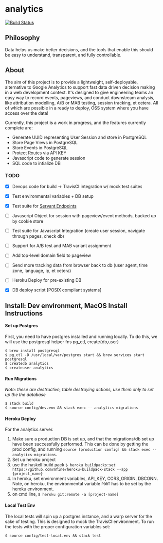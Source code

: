 # analytics
[![Build Status](https://travis-ci.org/adamwespiser/analytics.svg?branch=master)](https://travis-ci.org/adamwespiser/analytics)


## Philosophy
Data helps us make better decisions, and the tools that enable this should be easy to understand, transparent, and fully controllable.

##  About
The aim of this project is to provide a lightweight, self-deployable, alternative to Google Analytics to support fast data driven decision making in a web development context.
It's designed to give engineering teams an easy way to record events, pageviews, and conduct downstream analysis, like attribution modelling, A/B or MAB testing, session tracking, et cetera.
All of which are possible in a ready to deploy, OSS system where you have access over the data!

Currently, this project is a work in progress, and the features currently complete are:
 - Generate UUID representing User Session and store in PostgreSQL
 - Store Page Views in PostgreSQL
 - Store Events in PostgreSQL
 - Protect Routes via API KEY
 - Javascript code to generate session
 - SQL code to intialize DB

### TODO
- [x] Devops code for build -> TravisCI integration w/ mock test suites
- [x] Test environmental variables + DB setup
- [x] Test suite for [Servant Endpoints](https://docs.servant.dev/en/stable/cookbook/testing/Testing.html)
- [ ] Javascript Object for session with pageview/event methods, backed up by cookie store
- [ ] Test suite for Javascript Integration (create user session, navigate through pages, check db)
- [ ] Support for A/B test and MAB variant assignment
- [ ] Add top-level domain field to pageview
- [ ] Send more tracking data from browser back to db (user agent, time zone, language, ip, et cetera)
- [ ] Heroku Deploy for pre-existing DB
- [x] DB deploy script [POSIX compliant systems]


## Install: Dev environment, MacOS Install Instructions
#### Set up Postgres
First, you need to have postgres installed and running locally. To do this, we will use the postgresql helper fns pg_ctl, create{db,user}
```
$ brew install postgresql
$ pg_ctl -D /usr/local/var/postgres start && brew services start postgresql
$ createdb analytics
$ createuser analytics
```
#### Run Migrations
*Note: these are destructive, table destroying actions, use them only to set up the the database*
```
$ stack build
$ source config/dev.env && stack exec -- analytics-migrations
```

#### Heroku Deploy
For the analytics server.
1. Make sure a production DB is set up, and that the migrations/db set up have been successfully performed. This can be done by getting the prod config, and running `source [production config] && stack exec -- analytics-migrations`.
2. Set up heroku project
3. use the haskell build pack `$ heroku buildpacks:set https://github.com/mfine/heroku-buildpack-stack --app {project_name}`
4. In heroku, set environment variables, API_KEY, CORS_ORIGIN, DBCONN. Note, on heroku, the environmental variable `PORT` has to be set by the heroku environment.
5. on cmd line, `$ heroku git:remote -a [project-name]`

#### Local Test Env
The local tests will spin up a postgres instance, and a warp server for the sake of testing. This is designed to mock the TravisCI environment. To run the tests with the proper configuration variables set:    
```
$ source config/test-local.env && stack test
```

